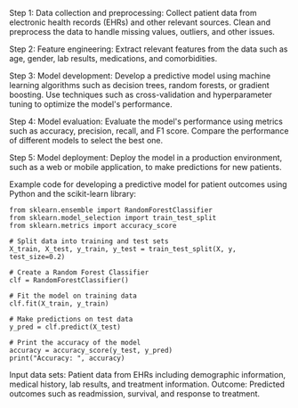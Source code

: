 Step 1: Data collection and preprocessing: Collect patient data from electronic health records (EHRs) and other relevant sources. Clean and preprocess the data to handle missing values, outliers, and other issues.

Step 2: Feature engineering: Extract relevant features from the data such as age, gender, lab results, medications, and comorbidities.

Step 3: Model development: Develop a predictive model using machine learning algorithms such as decision trees, random forests, or gradient boosting. Use techniques such as cross-validation and hyperparameter tuning to optimize the model's performance.

Step 4: Model evaluation: Evaluate the model's performance using metrics such as accuracy, precision, recall, and F1 score. Compare the performance of different models to select the best one.

Step 5: Model deployment: Deploy the model in a production environment, such as a web or mobile application, to make predictions for new patients.

Example code for developing a predictive model for patient outcomes using Python and the scikit-learn library:

    from sklearn.ensemble import RandomForestClassifier
    from sklearn.model_selection import train_test_split
    from sklearn.metrics import accuracy_score

    # Split data into training and test sets
    X_train, X_test, y_train, y_test = train_test_split(X, y, test_size=0.2)

    # Create a Random Forest Classifier
    clf = RandomForestClassifier()

    # Fit the model on training data
    clf.fit(X_train, y_train)

    # Make predictions on test data
    y_pred = clf.predict(X_test)

    # Print the accuracy of the model
    accuracy = accuracy_score(y_test, y_pred)
    print("Accuracy: ", accuracy)

Input data sets: Patient data from EHRs including demographic information, medical history, lab results, and treatment information.
Outcome: Predicted outcomes such as readmission, survival, and response to treatment.
